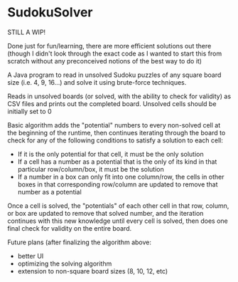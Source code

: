 # SudokuSolver

STILL A WIP!

Done just for fun/learning, there are more efficient solutions out there (though I didn't look through the exact code as I wanted to start this from scratch without any preconceived notions of the best way to do it)

A Java program to read in unsolved Sudoku puzzles of any square board size (i.e. 4, 9, 16...) and solve it using brute-force techniques.

Reads in unsolved boards (or solved, with the ability to check for validity) as CSV files and prints out the completed board.  Unsolved cells should be initially set to 0

Basic algorithm adds the "potential" numbers to every non-solved cell at the beginning of the runtime, then continues iterating through the board to check for any of the following conditions to satisfy a solution to each cell:
  - If it is the only potential for that cell, it must be the only solution
  - If a cell has a number as a potential that is the only of its kind in that particular row/column/box, it must be the solution
  - If a number in a box can only fit into one column/row, the cells in other boxes in that corresponding row/column are updated to remove that number as a potential

Once a cell is solved, the "potentials" of each other cell in that row, column, or box are updated to remove that solved number, and the iteration continues with this new knowledge until every cell is solved, then does one final check for validity on the entire board.


Future plans (after finalizing the algorithm above:
  - better UI
  - optimizing the solving algorithm
  - extension to non-square board sizes (8, 10, 12, etc)
  

